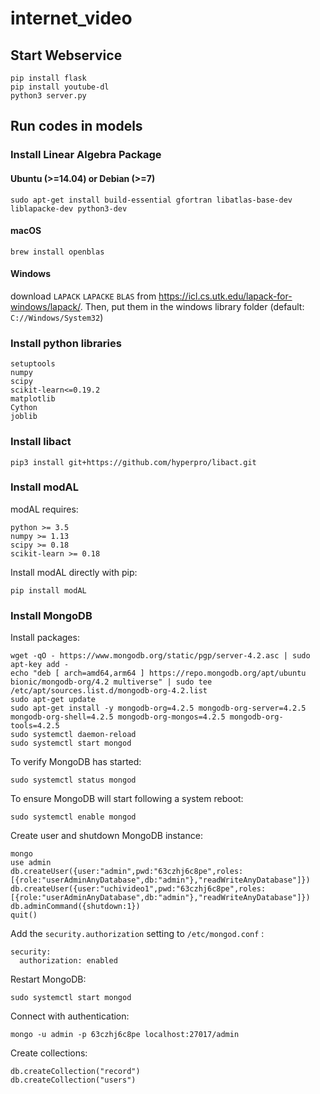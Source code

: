# internet_video

## Start Webservice
    pip install flask
    pip install youtube-dl
    python3 server.py

## Run codes in models

### Install Linear Algebra Package 

#### Ubuntu (>=14.04) or Debian (>=7)
    sudo apt-get install build-essential gfortran libatlas-base-dev liblapacke-dev python3-dev

#### macOS
    brew install openblas

#### Windows
   download `LAPACK` `LAPACKE` `BLAS` from https://icl.cs.utk.edu/lapack-for-windows/lapack/. Then, put them in the windows library folder (default: `C://Windows/System32`)


### Install python libraries
    setuptools
    numpy
    scipy
    scikit-learn<=0.19.2
    matplotlib
    Cython
    joblib

### Install libact
    pip3 install git+https://github.com/hyperpro/libact.git

### Install modAL

modAL requires:

```
python >= 3.5
numpy >= 1.13
scipy >= 0.18
scikit-learn >= 0.18
```

Install modAL directly with pip:

```
pip install modAL
```

### Install MongoDB

Install packages:

```
wget -qO - https://www.mongodb.org/static/pgp/server-4.2.asc | sudo apt-key add -
echo "deb [ arch=amd64,arm64 ] https://repo.mongodb.org/apt/ubuntu bionic/mongodb-org/4.2 multiverse" | sudo tee /etc/apt/sources.list.d/mongodb-org-4.2.list
sudo apt-get update
sudo apt-get install -y mongodb-org=4.2.5 mongodb-org-server=4.2.5 mongodb-org-shell=4.2.5 mongodb-org-mongos=4.2.5 mongodb-org-tools=4.2.5
sudo systemctl daemon-reload
sudo systemctl start mongod
```

To verify MongoDB has started:

```
sudo systemctl status mongod
```

To ensure MongoDB will start following a system reboot:

```
sudo systemctl enable mongod
```

Create user and shutdown MongoDB instance:

```
mongo
use admin
db.createUser({user:"admin",pwd:"63czhj6c8pe",roles:[{role:"userAdminAnyDatabase",db:"admin"},"readWriteAnyDatabase"]})
db.createUser({user:"uchivideo1",pwd:"63czhj6c8pe",roles:[{role:"userAdminAnyDatabase",db:"admin"},"readWriteAnyDatabase"]})
db.adminCommand({shutdown:1})
quit()
```

Add the `security.authorization` setting to `/etc/mongod.conf` :

```
security:
  authorization: enabled
```

Restart MongoDB:

```
sudo systemctl start mongod
```

Connect with authentication:

```
mongo -u admin -p 63czhj6c8pe localhost:27017/admin
```

Create collections:

```
db.createCollection("record")
db.createCollection("users")
```

